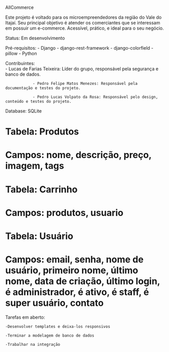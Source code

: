 AllCommerce

Este projeto é voltado para os microempreendedores da região do Vale do Itajaí. Seu principal objetivo é atender os comerciantes que se interessam em possuir um e-commerce. Acessível, prático, e ideal para o seu negócio.

Status: Em desenvolvimento

Pré-requisitos: 
                - Django
                - django-rest-framework
                - django-colorfield
                - pillow
                - Python

Contribuintes:  
                - Lucas de Farias Teixeira: Líder do grupo, responsável pela segurança e banco de dados.
                
                - Pedro Felipe Matos Menezes: Responsável pela documentação e testes do projeto.

                - Pedro Lucas Volpato da Rosa: Responsável pelo design, conteúdo e testes do projeto.

Database: SQLite

# Tabela: Produtos
# Campos: nome, descrição, preço, imagem, tags

# Tabela: Carrinho
# Campos: produtos, usuario

# Tabela: Usuário
# Campos: email, senha, nome de usuário, primeiro nome, último nome, data de criação, último login, é administrador, é ativo, é staff, é super usuário, contato


Tarefas em aberto:

    -Desenvolver templates e deixa-los responsivos

    -Terminar a modelagem de banco de dados

    -Trabalhar na integração